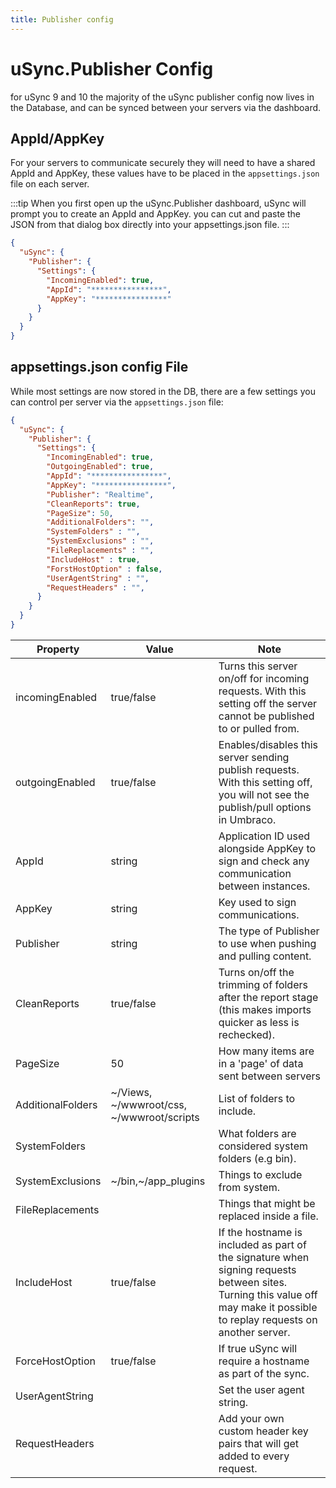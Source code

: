```yaml
---
title: Publisher config
---
```

# uSync.Publisher Config

for uSync 9 and 10 the majority of the uSync publisher config now lives in the Database, and can be synced between your servers via the dashboard.

## AppId/AppKey

For your servers to communicate securely they will need to have a shared AppId and AppKey, these values have to be placed in the `appsettings.json` file on each server. 

:::tip
When you first open up the uSync.Publisher dashboard, uSync will prompt you to create an AppId and AppKey. you can cut and paste the JSON from that dialog box directly into your appsettings.json file.
:::

```json
{
  "uSync": {
    "Publisher": {
      "Settings": {
        "IncomingEnabled": true,
        "AppId": "****************",
        "AppKey": "****************"
      }
    }
  }
}
```
## appsettings.json config File

While most settings are now stored in the DB, there are a few settings you can control per server via the `appsettings.json` file:

```json
{
  "uSync": {
    "Publisher": {
      "Settings": {
        "IncomingEnabled": true,
        "OutgoingEnabled": true, 
        "AppId": "****************",
        "AppKey": "****************",
        "Publisher": "Realtime",
        "CleanReports": true,
        "PageSize": 50,
        "AdditionalFolders": "",
        "SystemFolders" : "",
        "SystemExclusions" : "",
        "FileReplacements" : "",
        "IncludeHost" : true,
        "ForstHostOption" : false,
        "UserAgentString" : "",
        "RequestHeaders" : "",
      }
    }
  }
}
```

Property | Value | Note
---------|-------|-------
incomingEnabled | true/false | Turns this server on/off for incoming requests. With this setting off the server cannot be published to or pulled from.
outgoingEnabled | true/false | Enables/disables this server sending publish requests. With this setting off, you will not see the publish/pull options in Umbraco.
AppId | string | Application ID used alongside AppKey to sign and check any communication between instances.
AppKey | string | Key used to sign communications.
Publisher | string | The type of Publisher to use when pushing and pulling content.
CleanReports | true/false | Turns on/off the trimming of folders after the report stage (this makes imports quicker as less is rechecked).
PageSize | 50 | How many items are in a 'page' of data sent between servers
AdditionalFolders | ~/Views, ~/wwwroot/css, ~/wwwroot/scripts | List of folders to include.
SystemFolders |  | What folders are considered system folders (e.g bin).
SystemExclusions | ~/bin,~/app_plugins | Things to exclude from system.
FileReplacements |  | Things that might be replaced inside a file. 
IncludeHost | true/false | If the hostname is included as part of the signature when signing requests between sites. Turning this value off may make it possible to replay requests on another server. 
ForceHostOption | true/false | If true uSync will require a hostname as part of the sync.
UserAgentString | | Set the user agent string.
RequestHeaders  | | Add your own custom header key pairs that will get added to every request.